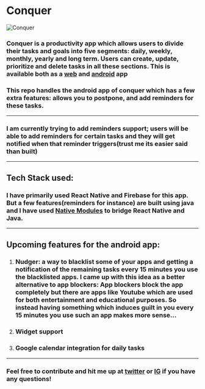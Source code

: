 # Conquer

![Conquer](https://play-lh.googleusercontent.com/o-p3GT0nKIn0ZZ2RJET1dICukLrEwJsySjo-LQ6WJ4mlqY6-ltFtkhyPpbgxWgIGUXJl=s180-rw)

### Conquer is a productivity app which allows users to divide their tasks and goals into five segments: daily, weekly, monthly, yearly and long term. Users can create, update, prioritize and delete tasks in all these sections. This is available both as a [web](https://conquer-goals.netlify.app/) and [android](https://play.google.com/store/apps/details?id=com.conquer_app) app





### This repo handles the android app of conquer which has a few extra features: allows you to postpone, and add reminders for these tasks. 
******
### I am currently trying to add reminders support; users will be able to add reminders for certain tasks and they will get notified when that reminder triggers(trust me its easier said than built)
******
## Tech Stack used: 
### I have primarily used React Native and Firebase for this app. But a few features(reminders for instance)  are built using java and I have used [Native Modules](https://reactnative.dev/docs/native-modules-android) to bridge React Native and Java.

*******
## Upcoming features for the android app:
1. ### Nudger: a way to blacklist some of your apps and getting a notification of the remaining tasks every 15 minutes you use the blacklisted apps. I came up with this idea as a better alternative to app blockers: App blockers block the app completely but there are apps like Youtube which are used for both entertainment and educational purposes. So instead having something which induces guilt in you every 15 minutes you use such an app makes more sense...
2. ### Widget support
3. ### Google calendar integration for daily tasks

*** 
### Feel free to contribute and hit me up at [twitter](https://twitter.com/devout_coder) or [IG](https://www.instagram.com/devout_coder/) if you have any questions!